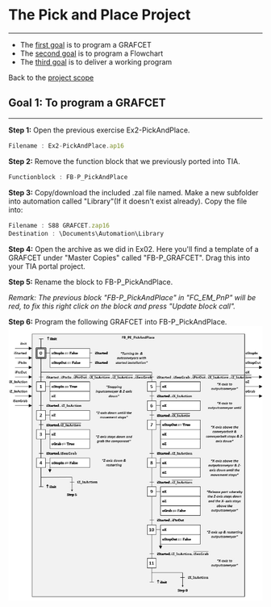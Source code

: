 # The Pick and Place Project
_____________________________________
-   The [first goal](../Ex02/Subchapter03.md) is to program a GRAFCET
-   The [second goal](../Ex02/Subchapter04.md) is to program a Flowchart
-   The [third goal](../Ex02/Subchapter05.md) is to deliver a working program

Back to the [project scope](../Ex02/Subchapter03.md)

## Goal 1: To program a GRAFCET
_____________________________________

**Step 1:** Open the previous exercise Ex2-PickAndPlace.
```javascript
Filename : Ex2-PickAndPlace.ap16
```

**Step 2:** Remove the function block that we previously ported into TIA.
```javascript
Functionblock : FB-P_PickAndPlace
```
**Step 3:** Copy/download the included .zal file named. Make a new subfolder into automation called "Library"(If it doesn't exist already). Copy the file into:
```javascript
Filename : S88 GRAFCET.zap16
Destination : \Documents\Automation\Library
```
**Step 4:** Open the archive as we did in Ex02. Here you'll find a template of a GRAFCET under "Master Copies" called "FB-P_GRAFCET". Drag this into your TIA portal project.

**Step 5:** Rename the block to FB-P_PickAndPlace.

*Remark: The previous block "FB-P_PickAndPlace" in "FC_EM_PnP" will be red, to fix this right click on the block and press "Update block call".*

**Step 6:** Program the following GRAFCET into FB-P_PickAndPlace.
![GRAFCET](../Ex03/Images/GRAFCET.jpg)
